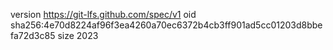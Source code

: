 version https://git-lfs.github.com/spec/v1
oid sha256:4e70d8224af96f3ea4260a70ec6372b4cb3ff901ad5cc01203d8bbefa72d3c85
size 2023
